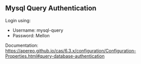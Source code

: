 ## Mysql Query Authentication

Login using:
- Username: mysql-query
- Password: Mellon

Documentation: https://apereo.github.io/cas/6.3.x/configuration/Configuration-Properties.html#query-database-authentication